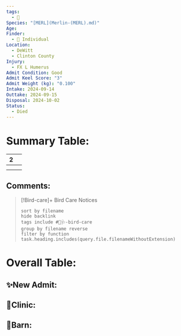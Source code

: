 ```yaml
---
tags:
  - 🦅
Species: "[MERL](Merlin-(MERL).md)"
Age: 
Finder:
  - 🧑 Individual
Location:
  - DeWitt
  - Clinton County
Injury:
  - FX L Humerus
Admit Condition: Good
Admit Keel Score: "3"
Admit Weight (kg): "0.100"
Intake: 2024-09-14
Outtake: 2024-09-15
Disposal: 2024-10-02
Status:
  - Died
---
```


# Summary Table:

<div><table class="dataview table-view-table"><thead class="table-view-thead"><tr class="table-view-tr-header"><th class="table-view-th"><span></span><span class="dataview small-text">2</span></th><th class="table-view-th"><span></span></th></tr></thead><tbody class="table-view-tbody"><tr><td><span></span></td><td><span></span></td></tr><tr><td><span></span></td><td><span></span></td></tr></tbody></table></div>

## Comments:

> [!Bird-care]+ Bird Care Notices
>   ```tasks 
>   sort by filename
>   hide backlink
>   tags include #🦅🩺-bird-care 
>   group by filename reverse
>   filter by function task.heading.includes(query.file.filenameWithoutExtension)
>   ```

# Overall Table:

## ✨New Admit:



## 🏥Clinic:



## 🏡Barn:


